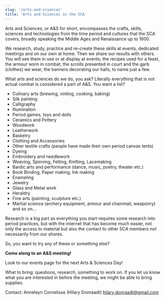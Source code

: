 ```yaml
---
slug: '/arts-and-sciences'
title: 'Arts and Sciences in the SCA'
---
```


Arts and Sciences, or A&S for short, encompasses the crafts, skills, sciences and technologies from the time period and cultures that the SCA covers, broadly speaking the Middle Ages and Renaissance up to 1600.

We research, study, practice and re-create these skills at events, dedicated meetings and on our own at home. Then we share our results with others. You will see them in use or at display at events; the recipes used for a feast, the armour worn in combat, the scrolls presented in court and the garb (clothes) we wear, the banners decorating our halls, to name just a few.

What arts and sciences do we do, you ask? Literally everything that is not actual combat is considered a part of A&S. You want a list?

* Culinary arts (brewing, vinting, cooking, baking)
* Silk painting
* Calligraphy
* Illumination
* Period games, toys and dolls
* Ceramics and Pottery
* Woodwork
* Leatherwork
* Basketry
* Clothing and Accessories
* Other textile crafts (people have made their own period canvas tents)
* Dyeing
* Embroidery and needlework
* Weaving, Spinning, Felting, Knitting, Lacemaking
* Bardic arts and performance (dance, music, poetry, theater etc.)
* Book Binding, Paper making, Ink making
* Enameling
* Jewelry
* Glass and Metal work
* Heraldry
* Fine arts (painting, sculpture etc.)
* Martial science (archery equipment, armour and chainmail, weaponry)
and so on…

Research is a big part as everything you start requires some research into period practices, but with the internet that has become much easier, not only the access to material but also the contact to other SCA members not necessarily from our shores.

So, you want to try any of these or something else?

**Come along to an A&S meeting!**

Look to our events page for the next Arts & Sciences Day!

What to bring: questions, research, something to work on. If you let us know what you are interested in before the meeting, we might be able to bring supplies.

Contact: Anneleyn Cornelisse (Hilary Donraadt) 
hilary.donraadt@gmail.com
